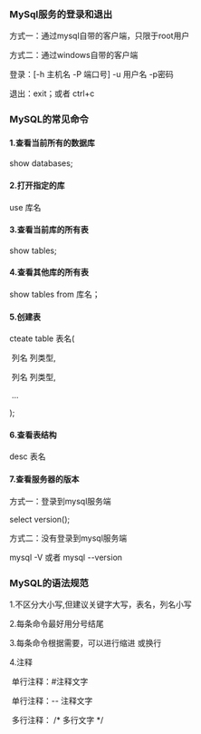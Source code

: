 ### MySql服务的登录和退出

方式一：通过mysql自带的客户端，只限于root用户

方式二：通过windows自带的客户端

登录：[-h 主机名 -P 端口号] -u 用户名 -p密码

退出：exit；或者 ctrl+c



### MySQL的常见命令

#### 1.查看当前所有的数据库

show databases;

#### 2.打开指定的库

use 库名

#### 3.查看当前库的所有表

show tables;

#### 4.查看其他库的所有表

show tables from 库名；

#### 5.创建表

 cteate table 表名(

​	列名 列类型,

​	列名 列类型,

​	...

);

####  6.查看表结构

 desc 表名

####  7.查看服务器的版本

 方式一：登录到mysql服务端 

 select version();

方式二：没有登录到mysql服务端

mysql  -V 或者 mysql --version

### MySQL的语法规范

1.不区分大小写,但建议关键字大写，表名，列名小写

2.每条命令最好用分号结尾

3.每条命令根据需要，可以进行缩进 或换行

4.注释

​	单行注释：#注释文字

​	单行注释：-- 注释文字

​	多行注释： /* 多行文字 */

​	